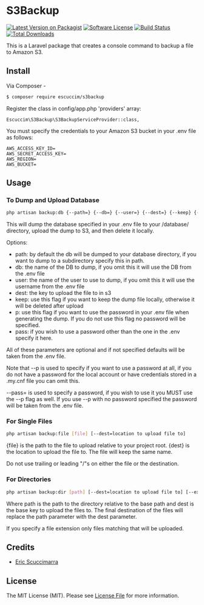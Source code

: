 # S3Backup

[![Latest Version on Packagist][ico-version]][link-packagist]
[![Software License][ico-license]](LICENSE.md)
[![Build Status][ico-travis]][link-travis]
[![Total Downloads][ico-downloads]][link-downloads]

This is a Laravel package that creates a console command to backup a file to Amazon S3.

## Install

Via Composer -

``` bash
$ composer require escuccim/s3backup
```
Register the class in config/app.php 'providers' array:
```
Escuccim\S3Backup\S3BackupServiceProvider::class,
```
You must specify the credentials to your Amazon S3 bucket in your .env file as follows:
```
AWS_ACCESS_KEY_ID=
AWS_SECRET_ACCESS_KEY=
AWS_REGION=
AWS_BUCKET=
```

## Usage
### To Dump and Upload Database
```bash
php artisan backup:db {--path=} {--db=} {--user=} {--dest=} {--keep} {--p} {--pass=}
```
This will dump the database specified in your .env file to your /database/ directory, upload the dump to S3, and then delete it locally.

Options:
- path: by default the db will be dumped to your database directory, if you want to dump to a subdirectory specify this in path.
- db: the name of the DB to dump, if you omit this it will use the DB from the .env file
- user: the name of the user to use to dump, if you omit this it will use the username from the .env file
- dest: the key to upload the file to in s3
- keep: use this flag if you want to keep the dump file locally, otherwise it will be deleted after upload
- p: use this flag if you want to use the password in your .env file when generating the dump. If you do not use this flag no password will be specified.
- pass: if you wish to use a password other than the one in the .env specify it here.

All of these parameters are optional and if not specified defaults will be taken from the .env file.

Note that --p is used to specify if you want to use a password at all, if you do not have a password for the local account or have credentials stored in a .my.cnf file you can omit this. 

--pass= is used to specify a password, if you wish to use it you MUST use the --p flag as well. If you use --p with no password specified the password will be taken from the .env file.

### For Single Files
``` bash 
php artisan backup:file [file] [--dest=location to upload file to]
```

{file} is the path to the file to upload relative to your project root. {dest} is the location to upload the file to. The file will keep the same name. 

Do not use trailing or leading "/"s on either the file or the destination.

### For Directories
```bash
php artisan backup:dir [path] [--dest=location to upload file to] [--ext=file extension]
```
Where path is the path to the directory relative to the base path and dest is the base key to upload the files to. The final destination of the files will replace the path parameter with the dest parameter.

If you specify a file extension only files matching that will be uploaded. 

## Credits

- [Eric Scuccimarra][link-author]

## License

The MIT License (MIT). Please see [License File](LICENSE.md) for more information.

[ico-version]: https://img.shields.io/packagist/v/escuccim/s3backup.svg?style=flat-square
[ico-license]: https://img.shields.io/badge/license-MIT-brightgreen.svg?style=flat-square
[ico-travis]: https://img.shields.io/travis/escuccim/s3backup/master.svg?style=flat-square
[ico-scrutinizer]: https://img.shields.io/scrutinizer/coverage/g/escuccim/s3backup.svg?style=flat-square
[ico-code-quality]: https://img.shields.io/scrutinizer/g/escuccim/s3backup.svg?style=flat-square
[ico-downloads]: https://img.shields.io/packagist/dt/escuccim/s3backup.svg?style=flat-square

[link-packagist]: https://packagist.org/packages/escuccim/s3backup
[link-travis]: https://travis-ci.org/escuccim/s3backup
[link-scrutinizer]: https://scrutinizer-ci.com/g/escuccim/s3backup/code-structure
[link-code-quality]: https://scrutinizer-ci.com/g/escuccim/s3backup
[link-downloads]: https://packagist.org/packages/escuccim/s3backup
[link-author]: http://ericscuccimarra.com
